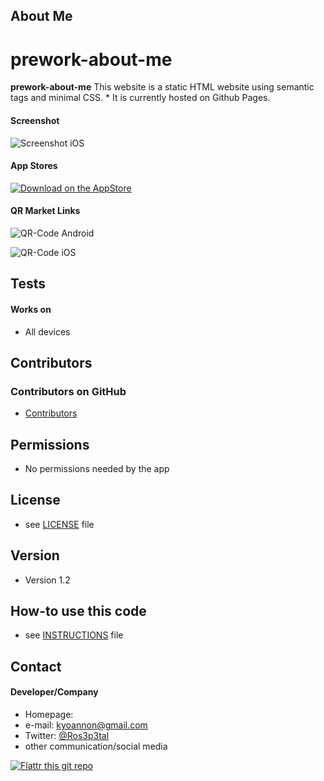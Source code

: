 ## About Me 



prework-about-me
======
**prework-about-me**  This website is a static HTML website using semantic tags and minimal CSS. * It is currently hosted on Github Pages.

#### Screenshot
![Screenshot iOS](http://url/screenshot-appname-ios.png "screenshot iOS")

#### App Stores
<!-- edit this image location -->
[![Download on the AppStore](https://raw.github.com/prework-about-me/README-template/master/appstore.png)](https://itunes.apple.com/app/id123456)

#### QR Market Links
![QR-Code Android](http://url/qrcode-appname-android.png)

![QR-Code iOS](http://url/qrcode-appname-ios.png)

## Tests
#### Works on
* All devices

## Contributors

### Contributors on GitHub
* [Contributors](https://github.com/Kathleen-Y/prework-about-me)

## Permissions
* No permissions needed by the app

## License 
* see [LICENSE](https://github.com/username/appname/blob/master/LICENSE.md) file

## Version 
* Version 1.2

## How-to use this code
* see [INSTRUCTIONS](https://github.com/username/appname/blob/master/INSTRUCTIONS.md) file

## Contact
#### Developer/Company
* Homepage: 
* e-mail: kyoannon@gmail.com
* Twitter: [@Ros3p3tal](https://twitter.com/twitterhandle "twitterhandle on twitter")
* other communication/social media

[![Flattr this git repo](http://api.flattr.com/button/flattr-badge-large.png)](https://flattr.com/submit/auto?user_id=username&url=https://github.com/username/appname&title=appname&language=&tags=github&category=software) 
